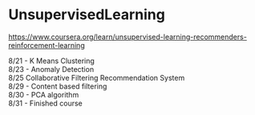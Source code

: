 # UnsupervisedLearning

https://www.coursera.org/learn/unsupervised-learning-recommenders-reinforcement-learning

8/21 - K Means Clustering
<br>
8/23 - Anomaly Detection
<br>
8/25 Collaborative Filtering Recommendation System
<br>
8/29 - Content based filtering
<br>
8/30 - PCA algorithm 
<br>
8/31 - Finished course
<br>

